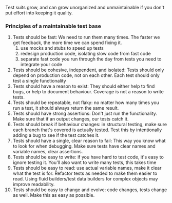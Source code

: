Test suits grow, and can grow unorganized and unmaintainable if you don't put effort into keeping it quality.
### Principles of a maintainable test base
1. Tests should be fast: We need to run them many times. The faster we get feedback, the more time we can spend fixing it.
	1. use mocks and stubs to speed up tests
	2. redesign production code, isolating slow code from fast code
	3. separate fast code you run through the day from tests you need to integrate your code
2. Tests should be cohesive, independent, and isolated: Tests should only depend on production code, not on each other. Each test should only test a single functionality
3. Tests should have a reason to exist: They should either help to find bugs, or help to document behaviour. Coverage is not a reason to write tests.
4. Tests should be repeatable, not flaky: no matter how many times you run a test, it should always return the same result.
5. Tests should have strong assertions: Don't just run the functionality. Make sure that if an output changes, our tests catch it.
6. Tests should break if behaviour changes: in structural testing, make sure each branch that's covered is actually tested. Test this by intentionally adding a bug to see if the test catches it.
7. Tests should have a single, clear reason to fail: This way you know what to look for when debugging. Make sure tests have clear names and variable names, clear assertions.
8. Tests should be easy to write: if you have hard to test code, it's easy to ignore testing it. You'll also want to write many tests, this takes time
9. Tests should be easy to read: use actual variable names, make it clear what the test is for. Refactor tests as needed to make them easier to read. Using fluid builders/test data builders for complex objects may improve readability.
10. Tests should be easy to change and evolve: code changes, tests change as well. Make this as easy as possible.